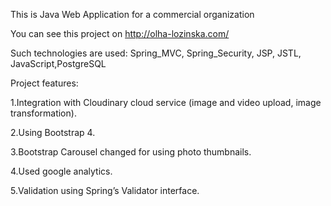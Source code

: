 This is Java Web Application for a commercial organization

You can see this project on http://olha-lozinska.com/

Such technologies are used:
Spring_MVC,
Spring_Security,
JSP,
JSTL,
JavaScript,PostgreSQL

Project features:

1.Integration with Cloudinary cloud service (image and video upload, image transformation).

2.Using Bootstrap 4.

3.Bootstrap Carousel changed for using photo thumbnails.

4.Used google analytics.

5.Validation using Spring’s Validator interface.
